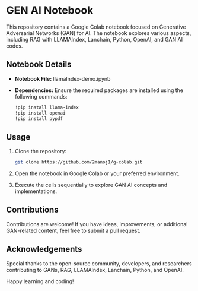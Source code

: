 # GEN AI Notebook

This repository contains a Google Colab notebook focused on Generative Adversarial Networks (GAN) for AI. The notebook explores various aspects, including RAG with LLAMAIndex, Lanchain, Python, OpenAI, and GAN AI codes.

## Notebook Details

- **Notebook File:** llamaIndex-demo.ipynb
- **Dependencies:** Ensure the required packages are installed using the following commands:

  ```bash
  !pip install llama-index
  !pip install openai
  !pip install pypdf
  ```

## Usage

1. Clone the repository:

   ```bash
   git clone https://github.com/2manoj1/g-colab.git
   ```

2. Open the notebook in Google Colab or your preferred environment.

3. Execute the cells sequentially to explore GAN AI concepts and implementations.

## Contributions

Contributions are welcome! If you have ideas, improvements, or additional GAN-related content, feel free to submit a pull request.


## Acknowledgements

Special thanks to the open-source community, developers, and researchers contributing to GANs, RAG, LLAMAIndex, Lanchain, Python, and OpenAI.

Happy learning and coding!

  
